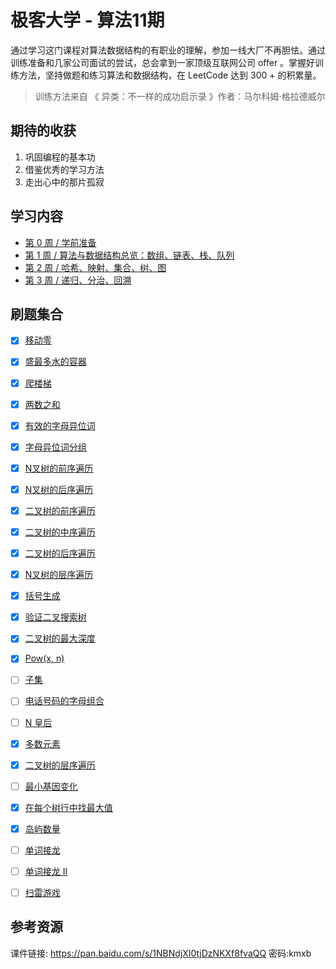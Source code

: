 # 极客大学 - 算法11期

通过学习这门课程对算法数据结构的有职业的理解，参加一线大厂不再胆怯。通过训练准备和几家公司面试的尝试，总会拿到一家顶级互联网公司 offer 。掌握好训练方法，坚持做题和练习算法和数据结构，在 LeetCode 达到 300 + 的积累量。

> 训练方法来自 《 异类：不一样的成功启示录 》作者：马尔科姆·格拉德威尔

## 期待的收获

1. 巩固编程的基本功
2. 借鉴优秀的学习方法
3. 走出心中的那片孤寂

## 学习内容

- [第 0 周 / 学前准备](./Week_00/README.md)
- [第 1 周 / 算法与数据结构总览：数组、链表、栈、队列](./Week_01/README.md)
- [第 2 周 / 哈希、映射、集合、树、图](./Week_02/README.md)
- [第 3 周 / 递归、分治、回溯](./Week_03/README.md)

## 刷题集合

- [x] [移动零](./leetcode/283_move-zeroes.md)
- [x] [盛最多水的容器](./leetcode/11_container-with-most-water.md)
- [x] [爬楼梯](./leetcode/70_climbing-stairs.md)
- [x] [两数之和](./leetcode/1_two-sum.md)
- [x] [有效的字母异位词](./leetcode/242_valid-anagram.md)
- [x] [字母异位词分组](./leetcode/49_group-anagrams.md)
- [x] [N叉树的前序遍历](./leetcode/589_n-ary-tree-preorder-traversal.md)
- [x] [N叉树的后序遍历](./leetcode/509_n-ary-tree-postorder-traversal.md)
- [x] [二叉树的前序遍历](./leetcode/144_binary-tree-preorder-traversal.md)
- [x] [二叉树的中序遍历](./leetcode/94_binary-tree-inorder-traversal.md)
- [x] [二叉树的后序遍历](./leetcode/145_binary-tree-postorder-traversal.md)
- [x] [N叉树的层序遍历](./leetcode/429_n-ary-tree-level-order-traversal.md)
- [x] [括号生成](./leetcode/22_generate-parentheses.md)
- [x] [验证二叉搜索树](./leetcode/98_validate-binary-search-tree.md)
- [x] [二叉树的最大深度](./leetcode/104_maximum-depth-of-binary-tree.md)
- [x] [Pow(x, n)](./leetcode/50_powx-n.md)
- [ ] [子集](./leetcode/78_subsets.md)
- [ ] [电话号码的字母组合](./leetcode/17_letter-combinations-of-a-phone-number.md)
- [ ] [N 皇后](./leetcode/51_n-queens.md)
- [x] [多数元素](./leetcode/169_submissions.md)
- [x] [二叉树的层序遍历](./leetcode/102_binary-tree-level-order-traversal.md)
- [ ] [最小基因变化](./leetcode/433_minimum-genetic-mutation.md)
- [x] [在每个树行中找最大值](./leetcode/515_find-largest-value-in-each-tree-row.md)
- [x] [岛屿数量](./leetcode/200_number-of-islands.md)
- [ ] [单词接龙](./leetcode/127_word-ladder.md)
- [ ] [单词接龙 II](./leetcode/126_word-ladder-ii.md)
- [ ] [扫雷游戏](./leetcode/529_minesweeper.md)


## 参考资源

课件链接: https://pan.baidu.com/s/1NBNdjXI0tjDzNKXf8fvaQQ  密码:kmxb

